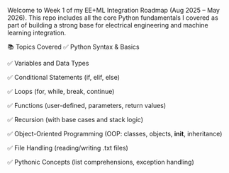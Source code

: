 Welcome to Week 1 of my EE+ML Integration Roadmap (Aug 2025 – May 2026). This repo includes all the core Python fundamentals I covered as part of building a strong base for electrical engineering and machine learning integration.

📚 Topics Covered
✅ Python Syntax & Basics

✅ Variables and Data Types

✅ Conditional Statements (if, elif, else)

✅ Loops (for, while, break, continue)

✅ Functions (user-defined, parameters, return values)

✅ Recursion (with base cases and stack logic)

✅ Object-Oriented Programming (OOP: classes, objects, __init__, inheritance)

✅ File Handling (reading/writing .txt files)

✅ Pythonic Concepts (list comprehensions, exception handling)

